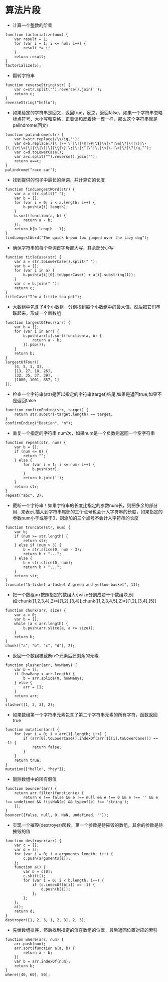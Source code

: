 # 算法片段

* 计算一个整数的阶乘

```
function factorialize(num) {
    var result = 1;
    for (var i = 1; i <= num; i++) {
        result *= i;
    }
    return result;
}
factorialize(5);
```

* 翻转字符串

```
function reverseString(str) {
    var c=str.split('').reverse().join('');
    return c;
}
reverseString("hello");
```

* 如果给定的字符串是回文，返回true，反之，返回false，如果一个字符串忽略标点符号、大小写和空格，正着读和反着读一模一样，那么这个字符串就是palindrome(回文)

```
function palindrome(str) {
    var b=str.replace(/\s/ig,'');
    var d=b.replace(/[\ |\~|\`|\!|\@|\#|\$|\%|\^|\&|\*|\(|\)|\-|\_|\+|\=|\||\\|\[|\]|\{|\}|\;|\:|\"|\'|\,|\<|\.|\>|\/|\?]/g,"");
    var c=d.toLowerCase();
    var a=c.split("").reverse().join("");
    return a==c;
}
palindrome("race car");
```

* 找到提供的句子中最长的单词，并计算它的长度

```
function findLongestWord(str) {
    var a = str.split(" ");
    var b = [];
    for (var i = 0; i < a.length; i++) {
        b.push(a[i].length);
    }
    b.sort(function(a, b) {
        return a - b;
    });
    return b[b.length - 1];
}
findLongestWord("The quick brown fox jumped over the lazy dog");
```

* 确保字符串的每个单词首字母都大写，其余部分小写

```
function titleCase(str) {
    var a = str.toLowerCase().split(" ");
    var b = [];
    for (var i in a) {
        b.push(a[i][0].toUpperCase() + a[i].substring(1));
    }
    var c = b.join(" ");
    return c;
}
titleCase("I'm a little tea pot");
```

* 大数组中包含了4个小数组，分别找到每个小数组中的最大值，然后把它们串联起来，形成一个新数组

```
function largestOfFour(arr) {
    var b = [];
    for (var i in arr) {
        b.push(arr[i].sort(function(a, b) {
            return a - b;
        }).pop());
    }
    return b;
}
largestOfFour([
    [4, 5, 1, 3],
    [13, 27, 18, 26],
    [32, 35, 37, 39],
    [1000, 1001, 857, 1]
]);
```

* 检查一个字符串(str)是否以指定的字符串(target)结尾,如果是返回true;如果不是返回false

```
function confirmEnding(str, target) {
    return str.substr(-target.length) == target;
}
confirmEnding("Bastian", "n");
```

* 重复一个指定的字符串 num次，如果num是一个负数则返回一个空字符串

```
function repeat(str, num) {
    var b = [];
    if (num <= 0) {
        return "";
    } else {
        for (var i = 1; i <= num; i++) {
            b.push(str);
        }
        return b.join('');
    }
    return str;
}
repeat("abc", 3);
```

* 截断一个字符串！如果字符串的长度比指定的参数num长，则把多余的部分用...来表示,插入到字符串尾部的三个点号也会计入字符串的长度，如果指定的参数num小于或等于3，则添加的三个点号不会计入字符串的长度

```
function truncate(str, num) {
    var b;
    if (num >= str.length) {
        return str;
    } else if (num > 3) {
        b = str.slice(0, num - 3);
        return b + "...";
    } else {
        b = str.slice(0, num);
        return b + "...";
    }
    return str;
}
truncate("A-tisket a-tasket A green and yellow basket", 11);
```

* 把一个数组arr按照指定的数组大小size分割成若干个数组块,例如:chunk([1,2,3,4],2)=[[1,2],[3,4]];chunk([1,2,3,4,5],2)=[[1,2],[3,4],[5]]

```
function chunk(arr, size) {
    var a = 0;
    var b = [];
    while (a < arr.length) {
        b.push(arr.slice(a, a += size));
    }
    return b;
}
chunk(["a", "b", "c", "d"], 2);
```

* 返回一个数组被截断n个元素后还剩余的元素

```
function slasher(arr, howMany) {
    var b = [];
    if (howMany < arr.length) {
        b = arr.splice(0, howMany);
    } else {
        arr = [];
    }
    return arr;
}
slasher([1, 2, 3], 2);
```

* 如果数组第一个字符串元素包含了第二个字符串元素的所有字符，函数返回true

```
function mutation(arr) {
    for (var i = 0; i < arr[1].length; i++) {
        if (arr[0].toLowerCase().indexOf(arr[1][i].toLowerCase()) == -1) {
            return false;
        }
    }
    return true;
}
mutation(["hello", "hey"]);
```

* 删除数组中的所有假值

```
function bouncer(arr) {
    return arr.filter(function(e) {
        return e !== false && e !== null && e !== 0 && e !== '' && e !== undefined && !(isNaN(e) && typeof(e) !== 'string');
    });
}
bouncer([false, null, 0, NaN, undefined, ""]);
```

* 实现一个摧毁(destroyer)函数，第一个参数是待摧毁的数组，其余的参数是待摧毁的值

```
function destroyer(arr) {
    var c = [];
    var d = [];
    for (var i = 0; i < arguments.length; i++) {
        c.push(arguments[i]);
    };
    function a() {
        var b = c[0];
        c.shift();
        for (var i = 0; i < b.length; i++) {
            if (c.indexOf(b[i]) == -1) {
                d.push(b[i]);
            };
        };
    };
    a();
    return d;
}
destroyer([1, 2, 3, 1, 2, 3], 2, 3);
```

* 先给数组排序，然后找到指定的值在数组的位置，最后返回位置对应的索引

```
function where(arr, num) {
    arr.push(num);
    arr.sort(function a(a, b) {
        return a - b;
    })
    var b = arr.indexOf(num);
    return b;
}
where([40, 60], 50);
```
